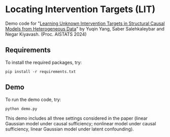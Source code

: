 # Locating Intervention Targets (LIT)
Demo code for "[Learning Unknown Intervention Targets in Structural Causal Models from Heterogeneous Data](https://proceedings.mlr.press/v238/yang24d.html)" by Yuqin Yang, Saber Salehkaleybar and Negar Kiyavash. (Proc. AISTATS 2024)

## Requirements
To install the required packages, try:
```
pip install -r requirements.txt
```

## Demo
To run the demo code, try:

```
python demo.py
```

This demo includes all three settings considered in the paper (linear Gaussian model under causal sufficiency; nonlinear model under causal sufficiency, linear Gaussian model under latent confounding).

